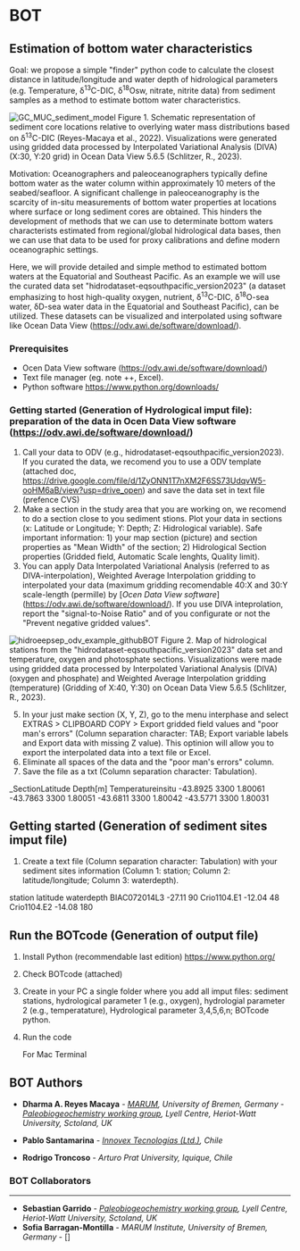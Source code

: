 # BOT
## Estimation of bottom water characteristics 

Goal: we propose a simple "finder" python code to calculate the closest distance in latitude/longitude and water depth of hidrological parameters (e.g. Temperature, δ<sup>13</sup>C-DIC, δ<sup>18</sup>Osw, nitrate, nitrite data) from sediment samples as a method to estimate bottom water characteristics. 

![GC_MUC_sediment_model](https://user-images.githubusercontent.com/57748370/113622334-231a8e80-965d-11eb-977d-943e565c5e71.png) 
Figure 1. Schematic representation of sediment core locations relative to overlying water mass distributions based on δ<sup>13</sup>C-DIC (Reyes-Macaya et al., 2022). Visualizations were generated using gridded data processed by Interpolated Variational Analysis (DIVA) (X:30, Y:20 grid) in Ocean Data View 5.6.5 (Schlitzer, R., 2023).

Motivation: Oceanographers and paleoceanographers typically define bottom water as the water column within approximately 10 meters of the seabed/seafloor. A significant challenge in paleoceanography is the scarcity of in-situ measurements of bottom water properties at locations where surface or long sediment cores are obtained. This hinders the development of methods that we can use to determinate bottom waters characterists estimated from regional/global hidrological data bases, then we can use that data to be used for proxy calibrations and define modern oceanographic settings. 

Here, we will provide detailed and simple method to estimated bottom waters at the Equatorial and Southeast Pacific. As an example we will use the curated data set "hidrodataset-eqsouthpacific_version2023" (a dataset emphasizing to host high-quality oxygen, nutrient, δ<sup>13</sup>C-DIC, δ<sup>18</sup>O-sea water, δD-sea water data in the Equatorial and Southeast Pacific), can be utilized. These datasets can be visualized and interpolated using software like Ocean Data View (https://odv.awi.de/software/download/).
 
### Prerequisites

- Ocen Data View software (https://odv.awi.de/software/download/)   
- Text file manager (eg. note ++, Excel).
- Python software https://www.python.org/downloads/ 

### Getting started (Generation of Hydrological imput file): preparation of the data in Ocen Data View software (https://odv.awi.de/software/download/)

1) Call your data to ODV (e.g., hidrodataset-eqsouthpacific_version2023). If you curated the data, we recomend you to use a ODV template (attached doc, https://drive.google.com/file/d/1ZyONN1T7nXM2F6SS73UdqvW5-ooHM6aB/view?usp=drive_open) and save the data set in text file (prefence CVS)
2) Make a section in the study area that you are working on, we recomend to do a section close to you sediment stions. Plot your data in sections (x: Latitude or Longitude; Y: Depth; Z: Hidrological variable). Safe important information: 1) your map section (picture) and section properties as "Mean Width" of the section; 2) Hidrological Section properties (Gridded field, Automatic Scale lenghts, Quality limit). 
3) You can apply Data Interpolated Variational Analysis (referred to as DIVA-interpolation), Weighted Average Interpolation gridding to interpolated your data (maximum gridding recomendable 40:X and 30:Y scale-length (permille) by [*Ocen Data View software*] (https://odv.awi.de/software/download/). If you use DIVA inteprolation, report the "signal-to-Noise Ratio" and of you configurate or not the "Prevent negative gridded values".

![hidroeepsep_odv_example_githubBOT](https://github.com/user-attachments/assets/a18f29e1-7dfc-4ee7-97ab-e4dacc875136)
Figure 2. Map of hidrological stations from the "hidrodataset-eqsouthpacific_version2023" data set and temperature, oxygen and photosphate sections. Visualizations were made using gridded data processed by Interpolated Variational Analysis (DIVA) (oxygen and phosphate) and Weighted Average Interpolation gridding (temperature) (Gridding of X:40, Y:30) on Ocean Data View 5.6.5 (Schlitzer, R., 2023).
   
5) In your just make section (X, Y, Z), go to the menu interphase and select EXTRAS > CLIPBOARD COPY > Export gridded field values and "poor man's errors" (Column separation character: TAB; Export variable labels and Export data with missing Z value). This optinion will allow you to export the interpolated data into a text file or Excel.
6) Eliminate all spaces of the data and the "poor man's errors" column.
7) Save the file as a txt (Column separation character: Tabulation).

_SectionLatitude	Depth[m]	Temperatureinsitu
-43.8925	3300	1.80061
-43.7863	3300	1.80051
-43.6811	3300	1.80042
-43.5771	3300	1.80031
   
## Getting started (Generation of sediment sites imput file)

1) Create a text file (Column separation character: Tabulation) with your sediment sites information (Column 1: station; Column 2: latitude/longitude; Column 3: waterdepth). 

station	latitude	waterdepth
BIAC072014L3	-27.11	90
Crio1104.E1	-12.04	48
Crio1104.E2	-14.08	180

## Run the BOTcode (Generation of output file)

1) Install Python (recommendable last edition) https://www.python.org/
2) Check BOTcode (attached) 
3) Create in your PC a single folder where you add all imput files: sediment stations, hydrological parameter 1 (e.g., oxygen), hydrologial parameter 2 (e.g., temperatature), Hydrological parameter 3,4,5,6,n; BOTcode python.
4) Run the code

   For Mac Terminal 

## BOT Authors 

* **Dharma A. Reyes Macaya** - [*MARUM*](https://www.marum.de/en/index.html)*, University of Bremen, Germany* - [*Paleobiogeochemistry working group*](https://pastclimates.site.hw.ac.uk/)*, Lyell Centre, Heriot-Watt University, Sctoland, UK* 

* **Pablo Santamarina** - [*Innovex Tecnologías (Ltd.)*](www.innovex.cl)*, Chile*

* **Rodrigo Troncoso** - *Arturo Prat University, Iquique, Chile*


### BOT Collaborators

* **
* **Sebastian Garrido** - [*Paleobiogeochemistry working group*](https://pastclimates.site.hw.ac.uk/)*, Lyell Centre, Heriot-Watt University, Sctoland, UK* 
* **Sofia Barragan-Montilla** - *MARUM Institute, University of Bremen, Germany* - []
